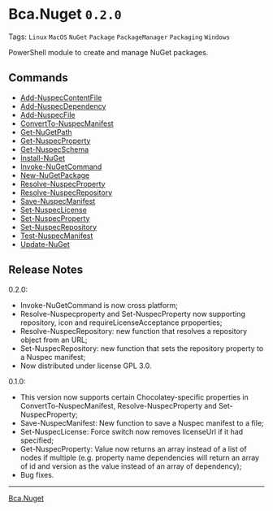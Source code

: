 # Bca.Nuget `0.2.0`
Tags: `Linux` `MacOS` `NuGet` `Package` `PackageManager` `Packaging` `Windows`

PowerShell module to create and manage NuGet packages.

## Commands
- [Add-NuspecContentFile](commands/Add-NuspecContentFile.md)
- [Add-NuspecDependency](commands/Add-NuspecDependency.md)
- [Add-NuspecFile](commands/Add-NuspecFile.md)
- [ConvertTo-NuspecManifest](commands/ConvertTo-NuspecManifest.md)
- [Get-NuGetPath](commands/Get-NuGetPath.md)
- [Get-NuspecProperty](commands/Get-NuspecProperty.md)
- [Get-NuspecSchema](commands/Get-NuspecSchema.md)
- [Install-NuGet](commands/Install-NuGet.md)
- [Invoke-NuGetCommand](commands/Invoke-NuGetCommand.md)
- [New-NuGetPackage](commands/New-NuGetPackage.md)
- [Resolve-NuspecProperty](commands/Resolve-NuspecProperty.md)
- [Resolve-NuspecRepository](commands/Resolve-NuspecRepository.md)
- [Save-NuspecManifest](commands/Save-NuspecManifest.md)
- [Set-NuspecLicense](commands/Set-NuspecLicense.md)
- [Set-NuspecProperty](commands/Set-NuspecProperty.md)
- [Set-NuspecRepository](commands/Set-NuspecRepository.md)
- [Test-NuspecManifest](commands/Test-NuspecManifest.md)
- [Update-NuGet](commands/Update-NuGet.md)

## Release Notes
0.2.0:
- Invoke-NuGetCommand is now cross platform;
- Resolve-Nuspecproperty and Set-NuspecProperty now supporting repository, icon and requireLicenseAcceptance prpoperties;
- Resolve-NuspecRepository: new function that resolves a repository object from an URL;
- Set-NuspecRepository: new function that sets the repository property to a Nuspec manifest;
- Now distributed under license GPL 3.0.

0.1.0:
- This version now supports certain Chocolatey-specific properties in ConvertTo-NuspecManifest, Resolve-NuspecProperty and Set-NuspecProperty;
- Save-NuspecManifest: New function to save a Nuspec manifest to a file;
- Set-NuspecLicense: Force switch now removes licenseUrl if it had specified;
- Get-NuspecProperty: Value now returns an array instead of a list of nodes if multiple (e.g. property name dependencies will return an array of id and version as the value instead of an array of dependency);
- Bug fixes.

---
[Bca.Nuget](https://github.com/baptistecabrera/bca-nuget)
